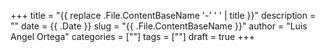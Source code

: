 +++
title = "{{ replace .File.ContentBaseName '-' ' ' | title }}"
description = ""
date = {{ .Date }}
slug = "{{ .File.ContentBaseName }}"
author = "Luis Angel Ortega"
categories = [""]
tags = [""]
draft = true
+++
